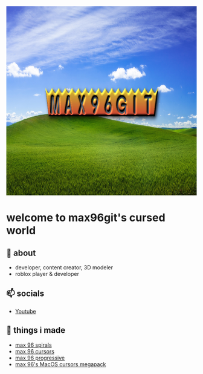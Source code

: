    <img src="assets/conevr.jpg" alt="bruh" width="1920" height="500" />
  </a>
  
# welcome to max96git's cursed world
## 👋 about
- developer, content creator, 3D modeler
- roblox player & developer
## 📫  socials
- [Youtube](https://youtube.com/@max96git)
## 🌱 things i made
- [max 96 spirals](https://github.com/max96git/max-96-spirals)
- [max 96 cursors](https://github.com/max96git/max-96-cursors)
- [max 96 progressive](https://github.com/max96git/max96-progressive)
- [max 96's MacOS cursors megapack](https://github.com/max96git/max96-s-macos-cursors-megapack)


